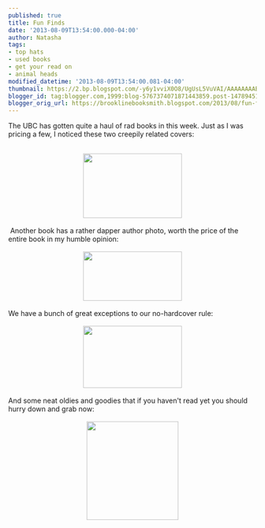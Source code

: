 ```yaml
---
published: true
title: Fun Finds
date: '2013-08-09T13:54:00.000-04:00'
author: Natasha
tags:
- top hats
- used books
- get your read on
- animal heads
modified_datetime: '2013-08-09T13:54:00.081-04:00'
thumbnail: https://2.bp.blogspot.com/-y6y1vviX0O8/UgUsL5VuVAI/AAAAAAAABXA/7vVNz_C9c4s/s72-c/deadheads.jpg
blogger_id: tag:blogger.com,1999:blog-5767374071871443859.post-1478945180390265998
blogger_orig_url: https://brooklinebooksmith.blogspot.com/2013/08/fun-finds.html
---
```


The UBC has gotten quite a haul of rad books in this week. Just as I was pricing a few, I noticed these two creepily related covers:<br /><br /><div class="separator" style="clear: both; text-align: center;"><a href="https://2.bp.blogspot.com/-y6y1vviX0O8/UgUsL5VuVAI/AAAAAAAABXA/7vVNz_C9c4s/s1600/deadheads.jpg" imageanchor="1" style="margin-left: 1em; margin-right: 1em;"><img border="0" height="131" src="https://2.bp.blogspot.com/-y6y1vviX0O8/UgUsL5VuVAI/AAAAAAAABXA/7vVNz_C9c4s/s200/deadheads.jpg" width="200" /></a></div><div class="separator" style="clear: both; text-align: center;"><br /></div>&nbsp;Another book has a rather dapper author photo, worth the price of the entire book in my humble opinion:<br /><br /><div class="separator" style="clear: both; text-align: center;"><a href="https://4.bp.blogspot.com/-LRqCvIijVYE/UgUsMF0yP7I/AAAAAAAABXI/-fpwzLdSVNU/s1600/authorphoto.jpg" imageanchor="1" style="margin-left: 1em; margin-right: 1em;"><img border="0" height="100" src="https://4.bp.blogspot.com/-LRqCvIijVYE/UgUsMF0yP7I/AAAAAAAABXI/-fpwzLdSVNU/s200/authorphoto.jpg" width="200" /></a></div><div class="separator" style="clear: both; text-align: center;"><br /></div>We have a bunch of great exceptions to our no-hardcover rule:<br /><br /><div class="separator" style="clear: both; text-align: center;"><a href="https://1.bp.blogspot.com/-FkiHoLe0tCU/UgUsLrf4OEI/AAAAAAAABW8/7eUqD6N9oLE/s1600/hardcore.jpg" imageanchor="1" style="margin-left: 1em; margin-right: 1em;"><img border="0" height="126" src="https://1.bp.blogspot.com/-FkiHoLe0tCU/UgUsLrf4OEI/AAAAAAAABW8/7eUqD6N9oLE/s200/hardcore.jpg" width="200" /></a></div><br />And some neat oldies and goodies that if you haven't read yet you should hurry down and grab now:<br /><br /><div class="separator" style="clear: both; text-align: center;"><a href="https://1.bp.blogspot.com/-p5S5Cf5YMAA/UgUsMkVs67I/AAAAAAAABXU/T6wyiI51X98/s1600/paperback.jpg" imageanchor="1" style="margin-left: 1em; margin-right: 1em;"><img border="0" height="200" src="https://1.bp.blogspot.com/-p5S5Cf5YMAA/UgUsMkVs67I/AAAAAAAABXU/T6wyiI51X98/s200/paperback.jpg" width="186" /></a></div>